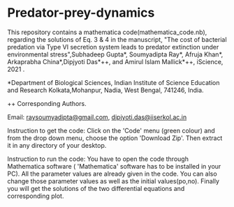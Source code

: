 # Predator-prey-dynamics
This repository contains a mathematica code(mathematica_code.nb), regarding the solutions of Eq. 3 & 4 in the manuscript, 
"The cost of bacterial predation via Type VI secretion system leads to predator extinction under environmental stress",Subhadeep Gupta*, Soumyadipta Ray*, Afruja Khan*, Arkaprabha China*,Dipjyoti Das*++, and Amirul Islam Mallick*++, iScience, 2021 .

*Department of Biological Sciences, Indian Institute of Science Education and Research Kolkata,Mohanpur, Nadia, West Bengal, 741246, India.

++ Corresponding Authors.

Email: raysoumyadipta@gmail.com, dipjyoti.das@iiserkol.ac.in


Instruction to get the code: Click on the 'Code' menu (green colour) and from the drop down menu, choose the option 'Download Zip'. Then extract it in any directory of your desktop.

Instruction to run the code: You have to open the code through Mathematica software ( 'Mathematica' software has to be installed in your PC). All the parameter values are already given in the code. You can also change those parameter values as well as the initial values(po,no). Finally you will get the solutions of the two differential equations and corresponding plot.    
